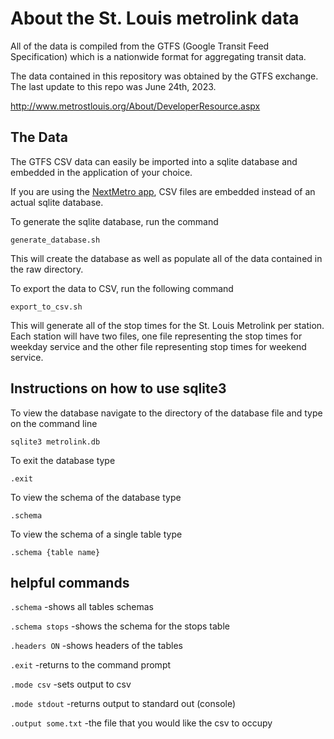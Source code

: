 # About the St. Louis metrolink data

All of the data is compiled from the GTFS (Google Transit Feed Specification) which is a nationwide format for aggregating transit data.

The data contained in this repository was obtained by the GTFS exchange.  The last update to this repo was June 24th, 2023.

http://www.metrostlouis.org/About/DeveloperResource.aspx

## The Data

The GTFS CSV data can easily be imported into a sqlite database and embedded in the application of your choice.

If you are using the [NextMetro app](https://github.com/mpmenne/metrolink-stl-ios), CSV files are embedded instead of an actual sqlite database.

To generate the sqlite database, run the command
```
generate_database.sh
```
This will create the database as well as populate all of the data contained in the raw directory.

To export the data to CSV, run the following command
```
export_to_csv.sh
```
This will generate all of the stop times for the St. Louis Metrolink per station.  Each station will have two files, one file representing the stop times for weekday service and the other file representing stop times for weekend service.

## Instructions on how to use sqlite3

To view the database navigate to the directory of the database file and type on the command line

`sqlite3 metrolink.db`

To exit the database type

`.exit`

To view the schema of the database type

`.schema`

To view the schema of a single table type

`.schema {table name}`

## helpful commands


`.schema`             -shows all tables schemas

`.schema stops`       -shows the schema for the stops table

`.headers ON`         -shows headers of the tables

`.exit`               -returns to the command prompt

`.mode csv`           -sets output to csv

`.mode stdout`        -returns output to standard out (console)

`.output some.txt`    -the file that you would like the csv to occupy
